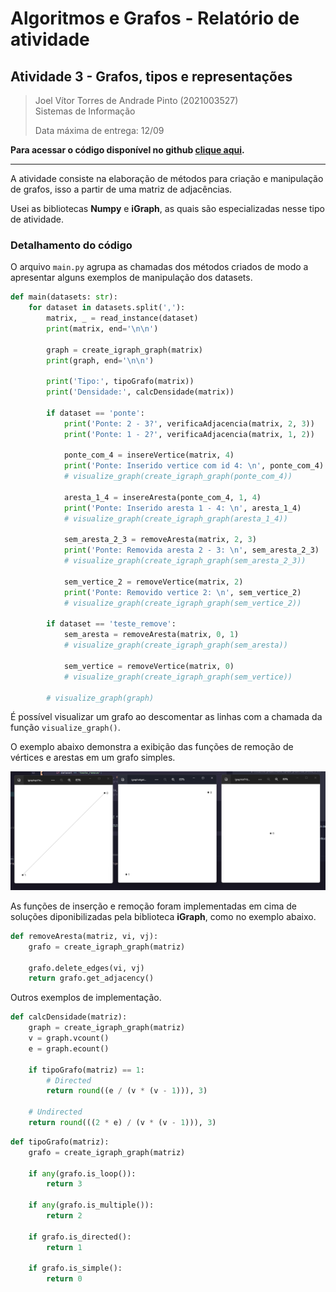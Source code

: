# Algoritmos e Grafos - Relatório de atividade
## Atividade 3 - Grafos, tipos e representações

> Joel Vítor Torres de Andrade Pinto (2021003527)  
> Sistemas de Informação 
> 
> Data máxima de entrega: 12/09

**Para acessar o código disponível no github [clique aqui](https://github.com/joevtap/SIN110-Graph-Algorithms/tree/tarefa02).**

______________________________

A atividade consiste na elaboração de métodos para criação e manipulação de grafos, isso a partir de uma matriz de adjacências.

Usei as bibliotecas **Numpy** e **iGraph**, as quais são especializadas nesse tipo de atividade.

### Detalhamento do código

O arquivo `main.py` agrupa as chamadas dos métodos criados de modo a apresentar alguns exemplos de manipulação dos datasets.

```python
def main(datasets: str):
    for dataset in datasets.split(','):
        matrix, _ = read_instance(dataset)
        print(matrix, end='\n\n')

        graph = create_igraph_graph(matrix)
        print(graph, end='\n\n')

        print('Tipo:', tipoGrafo(matrix))
        print('Densidade:', calcDensidade(matrix))

        if dataset == 'ponte':
            print('Ponte: 2 - 3?', verificaAdjacencia(matrix, 2, 3))
            print('Ponte: 1 - 2?', verificaAdjacencia(matrix, 1, 2))

            ponte_com_4 = insereVertice(matrix, 4)
            print('Ponte: Inserido vertice com id 4: \n', ponte_com_4)
            # visualize_graph(create_igraph_graph(ponte_com_4))

            aresta_1_4 = insereAresta(ponte_com_4, 1, 4)
            print('Ponte: Inserido aresta 1 - 4: \n', aresta_1_4)
            # visualize_graph(create_igraph_graph(aresta_1_4))

            sem_aresta_2_3 = removeAresta(matrix, 2, 3)
            print('Ponte: Removida aresta 2 - 3: \n', sem_aresta_2_3)
            # visualize_graph(create_igraph_graph(sem_aresta_2_3))

            sem_vertice_2 = removeVertice(matrix, 2)
            print('Ponte: Removido vertice 2: \n', sem_vertice_2)
            # visualize_graph(create_igraph_graph(sem_vertice_2))

        if dataset == 'teste_remove':
            sem_aresta = removeAresta(matrix, 0, 1)
            # visualize_graph(create_igraph_graph(sem_aresta))

            sem_vertice = removeVertice(matrix, 0)
            # visualize_graph(create_igraph_graph(sem_vertice))

        # visualize_graph(graph)
```

É possível visualizar um grafo ao descomentar as linhas com a chamada da função `visualize_graph()`.

O exemplo abaixo demonstra a exibição das funções de remoção de vértices e arestas em um grafo simples.

![demo_remove](assets/demo_remove.png)

As funções de inserção e remoção foram implementadas em cima de soluções diponibilizadas pela biblioteca **iGraph**, como no exemplo abaixo.

```python
def removeAresta(matriz, vi, vj):
    grafo = create_igraph_graph(matriz)

    grafo.delete_edges(vi, vj)
    return grafo.get_adjacency()
```

Outros exemplos de implementação.

```python
def calcDensidade(matriz):
    graph = create_igraph_graph(matriz)
    v = graph.vcount()
    e = graph.ecount()

    if tipoGrafo(matriz) == 1:
        # Directed
        return round((e / (v * (v - 1))), 3)

    # Undirected
    return round(((2 * e) / (v * (v - 1))), 3)
```

```python
def tipoGrafo(matriz):
    grafo = create_igraph_graph(matriz)

    if any(grafo.is_loop()):
        return 3

    if any(grafo.is_multiple()):
        return 2

    if grafo.is_directed():
        return 1

    if grafo.is_simple():
        return 0
```
